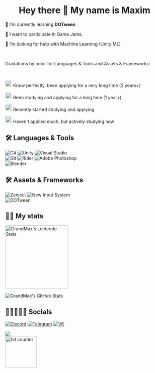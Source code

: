<h1 align="center"> Hey there 👋 My name is Maxim</h1>

🌱 I’m currently learning <b> DOTween </b>

👯 I want to participate in Game Jams.

🤝 I’m looking for help with Machine Learning (Unity ML)

<br />

Gradations by color for Languages & Tools and Assets & Frameworks:

<br />

<img src="https://img.shields.io/badge/Gold-gold?style=for-the-badge" height="21">  Know perfectly, been applying for a very long time (2 years+)

<img src="https://img.shields.io/badge/Purple-purple?style=for-the-badge" height="21"> Been studying and applying for a long time (1 year+)

<img src="https://img.shields.io/badge/Blue-blue?style=for-the-badge" height="21">  Recently started studying and applying

<img src="https://img.shields.io/badge/Gray-gray?style=for-the-badge" height="21">  Haven't applied much, but actively studying now

## 🛠 Languages & Tools

  
![C#](https://img.shields.io/badge/Csharp-purple?style=for-the-badge&logo=csharp&logoColor=white)
![Unity](https://img.shields.io/badge/Unity-purple?style=for-the-badge&logo=unity&logoColor=white)
![Visual Studio](https://img.shields.io/badge/Visual_Studio-purple?style=for-the-badge&logo=visualStudio&logoColor=white)
<br />
![Git](https://img.shields.io/badge/Git-blue?style=for-the-badge&logo=git&logoColor=white)
![Rider](https://img.shields.io/badge/-Rider-blue?style=for-the-badge&logo=rider&logoColor=white)
![Adobe Photoshop](https://img.shields.io/badge/Photoshop-blue?style=for-the-badge&logo=adobe&logoColor=white)
<br />
![Blender](https://img.shields.io/badge/-Blender-gray?style=for-the-badge&logo=blender&logoColor=white)

  
## 🛠 Assets & Frameworks

  
![Zenject](https://img.shields.io/badge/-Zenject-blue?style=for-the-badge&logo=unity&logoColor=white)
![New Input System](https://img.shields.io/badge/-New_Input_System-blue?style=for-the-badge&logo=unity&logoColor=white)
<br />
![DOTween](https://img.shields.io/badge/DOTween-gray?style=for-the-badge&logo=unity&logoColor=white)


## 🐱‍👤 My stats

<span>
<a href="https://leetcode.com/XGrandMaxX">
<img height="200" src="https://leetcard.jacoblin.cool/XGrandMaxX?theme=dark&font=Ubuntu&cache=14400&ext=contest&sheets=https://gist.githubusercontent.com/RedHeadphone/5e715e284c89cace8f5fa09f7fb930b8/raw/ec0be570f114124b1a2156a660d67baa0ab5639d/leetcode_stats_card.css" alt="GrandMax's Leetcode Stats"/>
</a>

![GrandMax's GitHub Stats](https://github-readme-stats.vercel.app/api?username=GrandMax&count_private=false&theme=dracula&show_icons=true)
</span>


  
## 👩🏼‍🤝‍🧑🏻 Socials

  
[![Discord](https://img.shields.io/badge/-Discord-purple?style=for-the-badge&logo=discord&logoColor=white)](https://discord.gg/kGEjVVp5sW)
[![Telegram](https://img.shields.io/badge/-Telegram-purple?style=for-the-badge&logo=telegram&logoColor=white)](https://t.me/GrandMax23)
[![VK](https://img.shields.io/badge/-Vk-purple?style=for-the-badge&logo=vk&logoColor=white7)](https://vk.com/m.alexeev00)

![](https://komarev.com/ghpvc/?username=GrandMax&color=blue)
<br />
<img src="https://hits.dwyl.com/GrandMax/GrandMax.svg?style=flat" alt="hit counter" width="100px" />
